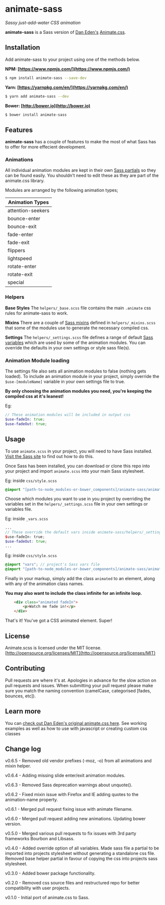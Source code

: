 # animate-sass
*Sassy just-add-water CSS animation*

**animate-sass** is a Sass version of [Dan Eden's](https://github.com/daneden) [Animate.css](https://daneden.me/animate/).

## Installation

Add animate-sass to your project using one of the methods below.

**NPM: [https://www.npmjs.com/](https://www.npmjs.com/)**
```bash
$ npm install animate-sass --save-dev
```

**Yarn: [https://yarnpkg.com/en/](https://yarnpkg.com/en/)**
```bash
$ yarn add animate-sass --dev
```

**Bower: [http://bower.io](http://bower.io)**
```bash
$ bower install animate-sass
```

## Features
**animate-sass** has a couple of features to make the most of what Sass has to offer for more effecient development.

### Animations

All individual animation modules are kept in their own [Sass partials](http://sass-lang.com/documentation/file.SASS_REFERENCE.html#partials) so they can be found easily. You shouldn't need to edit these as they are part of the animate.css library.

Modules are arranged by the following animation types;

| Animation Types   |
|-------------------|
| attention-seekers |
| bounce-enter      |
| bounce-exit       |
| fade-enter        |
| fade-exit         |
| flippers          |
| lightspeed        |
| rotate-enter      |
| rotate-exit       |
| special           |


### Helpers

**Base Styles**
The `helpers/_base.scss` file contains the main `.animate` css rules for animate-sass to work.

**Mixins**
There are a couple of [Sass mixins](http://sass-lang.com/documentation/file.SASS_REFERENCE.html#mixins) defined in `helpers/_mixins.scss` that some of the modules use to generate the necessary compiled css.

**Settings**
The `helpers/_settings.scss` file defines a range of default [Sass variables](http://sass-lang.com/documentation/file.SASS_REFERENCE.html#variables_) which are used by some of the animation modules. You can override the defaults in your own settings or style sass file(s).


### Animation Module loading
The settings file also sets all animation modules to false (nothing gets loaded).
To include an animation module in your project, simply override the `$use-[moduleName]` variable in your own settings file to true.

**By only choosing the animation modules you need, you're keeping the compiled css at it's leanest!**

Eg:
```scss
// These animation modules will be included in output css
$use-fadeIn: true;
$use-fadeOut: true;
```


## Usage

To use `animate.scss` in your project, you will need to have Sass installed. [Visit the Sass site](http://sass-lang.com/) to find out how to do this.

Once Sass has been installed, you can download or clone this repo into your project and import `animate.scss` into your main Sass stylesheet.

Eg: inside `css/style.scss`
```scss
@import "[path-to-node_modules-or-bower_components]/animate-sass/animate";
```

Choose which modules you want to use in you project by overriding the variables set in the `helpers/_settings.scss` file in your own settings or variables file.

Eg: inside `_vars.scss`
```scss
...
// These override the default vars inside animate-sass/helpers/_settings.scss
$use-fadeIn: true;
$use-fadeOut: true;
...
```

Eg: inside `css/style.scss`
```scss
@import "vars"; // project's Sass vars file
@import "[path-to-node_modules-or-bower_components]/animate-sass/animate";
```

Finally in your markup, simply add the class `animated` to an element, along with any of the animation class names.

**You may also want to include the class infinite for an infinite loop.**

```html
    <div class="animated fadeIn">
    	<p>Watch me fade in!</p>
    </div>
```

That's it! You've got a CSS animated element. Super!


## License

Animate.scss is licensed under the MIT license. [http://opensource.org/licenses/MIT](http://opensource.org/licenses/MIT)


## Contributing

Pull requests are where it's at. Apologies in advance for the slow action on pull requests and issues. When submitting your pull request please make sure you match the naming convention (camelCase, categorised [fades, bounces, etc]).


## Learn more

You can [check out Dan Eden's original animate.css here](http://daneden.me/animate). See working examples as well as how to use with javascript or creating custom css classes


## Change log

v0.6.5 - Removed old vendor prefixes (-moz, -o) from all animations and mixin helper.

v0.6.4 - Adding missing slide enter/exit animation modules.

v0.6.3 - Removed Sass deprecation warnings about unquote().

v0.6.2 - Fixed mixin issue with Firefox and IE adding quotes to the animation-name property.

v0.6.1 - Merged pull request fixing issue with animate filename.

v0.6.0 - Merged pull request adding new animations. Updating bower version.

v0.5.0 - Merged various pull requests to fix issues with 3rd party frameworks Bourbon and Libsass.

v0.4.0 - Added override option of all variables. Made sass file a partial to be imported into projects stylesheet without generating a standalone css file. Removed base helper partial in favour of copying the css into projects sass stylesheet.

v0.3.0 - Added bower package functionality.

v0.2.0 - Removed css source files and restructured repo for better compatibility with user projects.

v0.1.0 - Initial port of animate.css to Sass.
